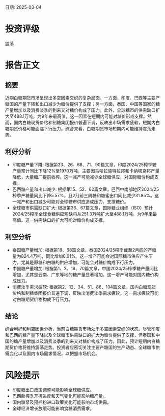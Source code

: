 
日期: 2025-03-04

# 投资评级

震荡

# 报告正文

## 摘要

近期白糖期货市场呈现出多空因素交织的复杂局面。一方面，印度、巴西等主要产糖国的产量下降和出口减少为糖价提供了支撑；另一方面，泰国、中国等国家的糖产量增加以及消费淡季的到来又对糖价构成了压力。此外，全球糖市的供需缺口扩大至488.1万吨，为9年来最高值，这一因素在短期内可能对糖价形成支撑。然而，国内白糖现货价格和制糖集团报价普遍下调，反映出市场需求疲软，短期内白糖期货价格可能面临下行压力。综合来看，白糖期货市场短期内可能维持震荡走势。

## 利好分析

* 印度糖产量下降: 根据第23、26、68、71、90篇文章，印度2024/25榨季糖产量预计同比下降12%至1970万吨，主要因马哈拉施特拉邦和卡纳塔克邦产量降低，大量糖厂提前收榨。这一减产可能减少全球糖供应，对国际糖价构成支撑。
* 巴西糖产量和出口减少: 根据第15、52、62篇文章，巴西中南部地区2024/25榨季产糖量同比下降5.57%，且2月前三周糖和糖蜜出口同比减少31.85%。这一减产和出口减少可能对全球糖市供应造成压力，支撑糖价。
* 全球糖市供需缺口扩大: 根据第36、67篇文章，国际糖业组织（ISO）预计2024/25榨季全球食糖供应短缺将从251.3万吨扩大至488.1万吨，为9年来最高值。这一供需缺口的扩大可能对糖价构成支撑。

## 利空分析

* 泰国糖产量增加: 根据第18、68篇文章，泰国2024/25榨季截至2月底的产糖量为824.4万吨，同比增加8.91%。这一增产可能会对国际糖市供应产生压力，尤其是原糖和白糖的供应增加，可能会对糖价构成下行压力。
* 中国糖产量增加: 根据第1、3、19、70篇文章，中国2024/25榨季糖产量同比增加，尤其是云南、广东等地的糖产量显著增加。这一增产可能对国内糖价构成压力。
* 消费淡季需求疲软: 根据第2、12、34、51、86、104篇文章，国内白糖现货价格和制糖集团报价普遍下调，反映出消费淡季需求疲软。这一需求疲软可能对白糖期货价格构成下行压力。

## 结论

综合利好和利空因素分析，当前白糖期货市场处于多空因素交织的状态。尽管印度和巴西的糖产量下降以及全球糖市供需缺口的扩大为糖价提供了支撑，但泰国和中国的糖产量增加以及消费淡季的到来又对糖价构成了压力。因此，预计短期内白糖期货价格将维持震荡走势。投资者应密切关注主要产糖国的生产动态、全球糖市供需变化以及国内市场需求情况，以把握市场机会。

# 风险提示

* 印度糖出口政策调整可能影响全球糖供应。
* 巴西新榨季开榨进度和天气变化可能影响糖产量。
* 国内糖浆及预拌粉进口政策变化可能影响市场供需。
* 全球经济增长放缓可能影响食糖消费需求。
